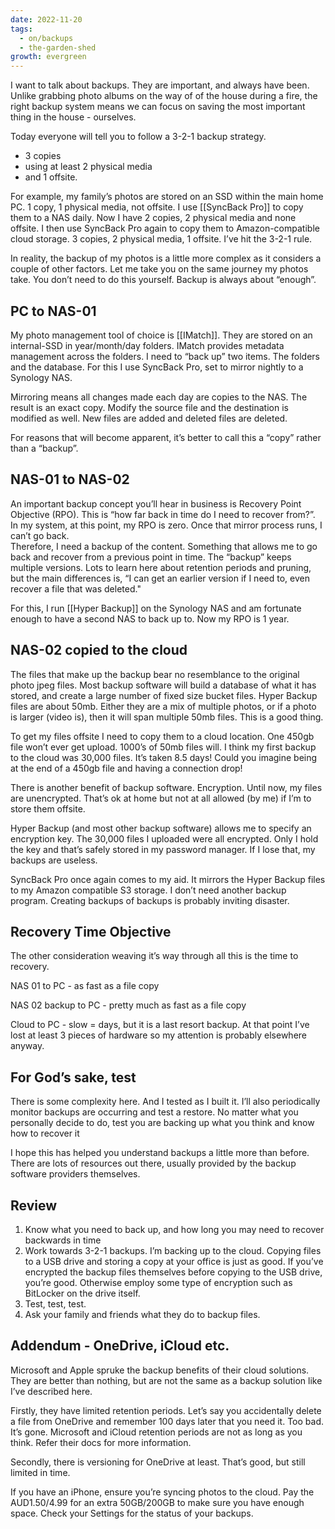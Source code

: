 ```yaml
---
date: 2022-11-20
tags:
  - on/backups
  - the-garden-shed
growth: evergreen
---
```

I want to talk about backups. They are important, and always have been. Unlike grabbing photo albums on the way of of the house during a fire, the right backup system means we can focus on saving the most important thing in the house - ourselves.

Today everyone will tell you to follow a 3-2-1 backup strategy.

- 3 copies
- using at least 2 physical media
- and 1 offsite.

For example, my family’s photos are stored on an SSD within the main home PC. 1 copy, 1 physical media, not offsite. I use [[SyncBack Pro]] to copy them to a NAS daily. Now I have 2 copies, 2 physical media and none offsite. I then use SyncBack Pro again to copy them to Amazon-compatible cloud storage. 3 copies, 2 physical media, 1 offsite. I’ve hit the 3-2-1 rule.

In reality, the backup of my photos is a little more complex as it considers a couple of other factors. Let me take you on the same journey my photos take. You don’t need to do this yourself. Backup is always about “enough”.

## PC to NAS-01

My photo management tool of choice is [[IMatch]]. They are stored on an internal-SSD in year/month/day folders. IMatch provides metadata management across the folders. I need to “back up” two items. The folders and the database. For this I use SyncBack Pro, set to mirror nightly to a Synology NAS. 

Mirroring means all changes made each day are copies to the NAS. The result is an exact copy. Modify the source file and the destination is modified as well. New files are added and deleted files are deleted.

For reasons that will become apparent, it’s better to call this a “copy” rather than a “backup”.

## NAS-01 to NAS-02

An important backup concept you’ll hear in business is Recovery Point Objective (RPO). This is “how far back in time do I need to recover from?”.   
In my system, at this point, my RPO is zero. Once that mirror process runs, I can’t go back.   
Therefore, I need a backup of the content. Something that allows me to go back and recover from a previous point in time. The “backup” keeps multiple versions. Lots to learn here about retention periods and pruning, but the main differences is, “I can get an earlier version if I need to, even recover a file that was deleted."

For this, I run [[Hyper Backup]] on the Synology NAS and am fortunate enough to have a second NAS to back up to. Now my RPO is 1 year.

## NAS-02 copied to the cloud

The files that make up the backup bear no resemblance to the original photo jpeg files. Most backup software will build a database of what it has stored, and create a large number of fixed size bucket files. Hyper Backup files are about 50mb. Either they are a mix of multiple photos, or if a photo is larger (video is), then it will span multiple 50mb files. This is a good thing.

To get my files offsite I need to copy them to a cloud location. One 450gb file won’t ever get upload. 1000’s of 50mb files will. I think my first backup to the cloud was 30,000 files. It’s taken 8.5 days! Could you imagine being at the end of a 450gb file and having a connection drop!

There is another benefit of backup software. Encryption. Until now, my files are unencrypted. That’s ok at home but not at all allowed (by me) if I’m to store them offsite.

Hyper Backup (and most other backup software) allows me to specify an encryption key. The 30,000 files I uploaded were all encrypted. Only I hold the key and that’s safely stored in my password manager. If I lose that, my backups are useless.

SyncBack Pro once again comes to my aid. It mirrors the Hyper Backup files to my Amazon compatible S3 storage. I don’t need another backup program. Creating backups of backups is probably inviting disaster.

## Recovery Time Objective

The other consideration weaving it’s way through all this is the time to recovery.

NAS 01 to PC - as fast as a file copy

NAS 02 backup to PC - pretty much as fast as a file copy

Cloud to PC - slow = days, but it is a last resort backup. At that point I’ve lost at least 3 pieces of hardware so my attention is probably elsewhere anyway.

## For God’s sake, test

There is some complexity here. And I tested as I built it. I’ll also periodically monitor backups are occurring and test a restore. No matter what you personally decide to do, test you are backing up what you think and know how to recover it

I hope this has helped you understand backups a little more than before. There are lots of resources out there, usually provided by the backup software providers themselves.

## Review

1. Know what you need to back up, and how long you may need to recover backwards in time
2. Work towards 3-2-1 backups. I’m backing up to the cloud. Copying files to a USB drive and storing a copy at your office is just as good. If you’ve encrypted the backup files themselves before copying to the USB drive, you’re good. Otherwise employ some type of encryption such as BitLocker on the drive itself.
3. Test, test, test. 
4. Ask your family and friends what they do to backup files.

## Addendum - OneDrive, iCloud etc.

Microsoft and Apple spruke the backup benefits of their cloud solutions. They are better than nothing, but are not the same as a backup solution like I’ve described here.

Firstly, they have limited retention periods. Let’s say you accidentally delete a file from OneDrive and remember 100 days later that you need it. Too bad. It’s gone. Microsoft and iCloud retention periods are not as long as you think. Refer their docs for more information.

Secondly, there is versioning for OneDrive at least. That’s good, but still limited in time.

If you have an iPhone, ensure you’re syncing photos to the cloud. Pay the AUD$1.50/$4.99 for an extra 50GB/200GB to make sure you have enough space. Check your Settings for the status of your backups.
